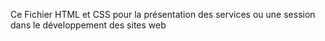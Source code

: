 Ce Fichier HTML et CSS pour la présentation des services ou une session dans le développement des sites web

